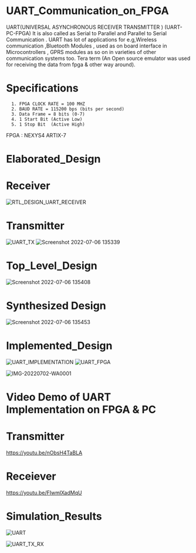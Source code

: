 # UART_Communication_on_FPGA
UART(UNIVERSAL ASYNCHRONOUS RECEIVER TRANSMITTER )  (UART-PC-FPGA)
It is also called as Serial to Parallel and Parallel to Serial Communication . UART has lot of applications for e.g,Wireless communication ,Bluetooth Modules , used as on board interface  in Microcontrollers , GPRS modules as so on in varieties of other communication systems too. Tera term (An Open source emulator was used for receiving the data from fpga & other way around).
   # Specifications 
      1. FPGA CLOCK RATE = 100 MHZ
      2. BAUD RATE = 115200 bps (bits per second)
      3. Data Frame = 8 bits (0-7)
      4. 1 Start Bit (Active Low)
      5. 1 Stop Bit  (Active High)
   FPGA : NEXYS4 ARTIX-7 
   
   
      
# Elaborated_Design
   # Receiver 
![RTL_DESIGN_UART_RECEIVER](https://user-images.githubusercontent.com/98607828/176993481-1c058aa8-996b-4594-8444-21dda3417825.jpg)
  # Transmitter
  ![UART_TX](https://user-images.githubusercontent.com/98607828/177555078-80a8d709-97fd-49dd-9f22-a8725935f2a3.jpg)
   ![Screenshot 2022-07-06 135339](https://user-images.githubusercontent.com/98607828/177557204-b26558f7-0896-4180-aef2-46093ba845c5.jpg)
   # Top_Level_Design
![Screenshot 2022-07-06 135408](https://user-images.githubusercontent.com/98607828/177557346-084b7299-2f5b-4890-9118-84ff26f83d30.jpg)

  
   
   # Synthesized Design
![Screenshot 2022-07-06 135453](https://user-images.githubusercontent.com/98607828/177555315-10b5976f-295d-46a8-ab21-92d685128c33.jpg)

# Implemented_Design
![UART_IMPLEMENTATION](https://user-images.githubusercontent.com/98607828/176993487-4c2fd025-2c8b-4603-b879-1ea01edc4e4e.jpg)
![UART_FPGA](https://user-images.githubusercontent.com/98607828/176993492-885929eb-5d14-4af7-a6d1-bceeac4adcd2.jpg)

![IMG-20220702-WA0001](https://user-images.githubusercontent.com/98607828/177001319-80c1a7f6-bf03-488a-9b40-53e23cfaee78.jpg)

# Video Demo of UART Implementation on FPGA & PC 
 # Transmitter 
 https://youtu.be/nObsH4TaBLA
# Receiever
https://youtu.be/FIwmlXadMqU
# Simulation_Results
![UART](https://user-images.githubusercontent.com/98607828/176993509-622a32d6-ad4a-4c26-bf4b-ee6567fb56b9.jpg)

![UART_TX_RX](https://user-images.githubusercontent.com/98607828/177177111-dd3b0d73-6b3d-47ae-ac61-cbd63be6a423.jpg)
